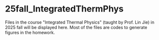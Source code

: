 # 25fall_IntegratedThermPhys

Files in the course "Integrated Thermal Physics" (taught by Prof. Lin Jie) in 2025 fall will be displayed here. Most of the files are codes to generate figures in the homework.
